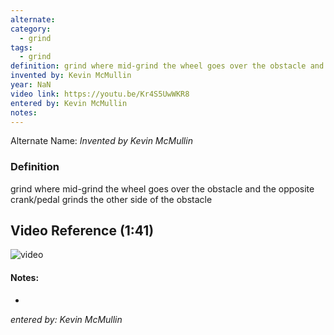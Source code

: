 ```yaml
---
alternate: 
category:
  - grind
tags:
  - grind
definition: grind where mid-grind the wheel goes over the obstacle and the opposite crank/pedal grinds the other side of the obstacle
invented by: Kevin McMullin
year: NaN
video link: https://youtu.be/Kr4S5UwWKR8
entered by: Kevin McMullin
notes: 
---
```

Alternate Name: 
*Invented by Kevin McMullin*

### Definition
grind where mid-grind the wheel goes over the obstacle and the opposite crank/pedal grinds the other side of the obstacle

## Video Reference (1:41)
![video](https://youtu.be/Kr4S5UwWKR8)

#### Notes:
- 
*entered by: Kevin McMullin*
